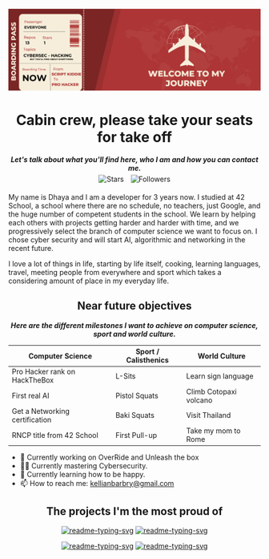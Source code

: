 <p align="center">
    <img src="images/header.png" alt="Welcome to my journey"/>
</p>

<h1 align="center">
    Cabin crew, please take your seats for take off
</h1>

<p align="center">
	<b><i>Let's talk about what you'll find here, who I am and how you can contact me.</i></b><br>
    <img alt="Stars" src="https://img.shields.io/github/stars/kbarbry?style=for-the-badge&labelColor=e6002a&color=ba0022" style="padding: 5px"/>
    <img alt="Followers" src="https://img.shields.io/github/followers/kbarbry?style=for-the-badge&labelColor=6a20f5&color=5000e6" style="padding: 5px"/>
</p>

My name is Dhaya and I am a developer for 3 years now. I studied at 42 School, a school where there are no schedule, no teachers, just Google, and the huge number of competent students in the school. We learn by helping each others with projects getting harder and harder with time, and we progressively select the branch of computer science we want to focus on. I chose cyber security and will start AI, algorithmic and networking in the recent future.

I love a lot of things in life, starting by life itself, cooking, learning languages, travel, meeting people from everywhere and sport which takes a considering amount of place in my everyday life.

<h2 align="center">
    Near future objectives
</h2>

<p class="plans" align="center">
    <b><i>Here are the different milestones I want to achieve on computer science, sport and world culture.</i></b>
</p>

<center>

| Computer Science               	| Sport / Calisthenics 	| World Culture          	|
|--------------------------------	|----------------------	|------------------------	|
| Pro Hacker rank on HackTheBox  	| L-Sits               	| Learn sign language    	|
| First real AI                  	| Pistol Squats        	| Climb Cotopaxi volcano 	|
| Get a Networking certification 	| Baki Squats          	| Visit Thailand         	|
| RNCP title from 42 School      	| First Pull-up        	| Take my mom to Rome    	|

</center>

- 🔭 Currently working on OverRide and Unleash the box
- ✍🏽 Currently mastering Cybersecurity.
- 🌱 Currently learning how to be happy.
- 📫 How to reach me: kellianbarbry@gmail.com


<p class="projects">
    <h2 align="center">The projects I'm the most proud of</h2>
    <p align="center">
        <a href="https://github.com/DenverCoder1/readme-typing-svg"><img width="278" src="https://denvercoder1-github-readme-stats.vercel.app/api/pin/?username=kbarbry&repo=RainFall&theme=react&bg_color=1F222E&title_color=F85D7F&hide_border=true&icon_color=F8D866&show_icons=false" alt="readme-typing-svg"></a>
        <a href="https://github.com/DenverCoder1/readme-typing-svg"><img width="278" src="https://denvercoder1-github-readme-stats.vercel.app/api/pin/?username=kbarbry&repo=ft_transcendence&theme=react&bg_color=1F222E&title_color=F85D7F&hide_border=true&icon_color=F8D866&show_icons=false" alt="readme-typing-svg"></a>
    </p>
    <p align="center">
        <a href="https://github.com/DenverCoder1/readme-typing-svg"><img width="278" src="https://denvercoder1-github-readme-stats.vercel.app/api/pin/?username=kbarbry&repo=IoT&theme=react&bg_color=1F222E&title_color=F85D7F&hide_border=true&icon_color=F8D866&show_icons=false" alt="readme-typing-svg"></a>
        <a href="https://github.com/DenverCoder1/readme-typing-svg"><img width="278" src="https://denvercoder1-github-readme-stats.vercel.app/api/pin/?username=kbarbry&repo=SnowCrash&theme=react&bg_color=1F222E&title_color=F85D7F&hide_border=true&icon_color=F8D866&show_icons=false" alt="readme-typing-svg"></a>
    </p>
</p>
